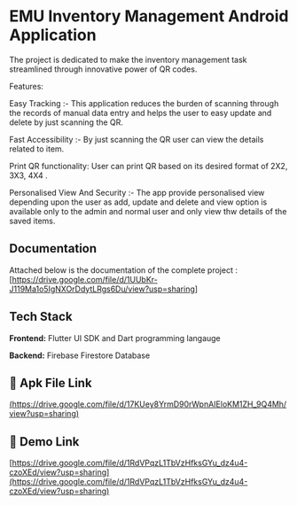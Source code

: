 
# EMU Inventory Management Android Application

The project is dedicated to make the inventory management task streamlined through innovative power of QR codes. 

Features:

Easy Tracking :-  This application reduces the burden of scanning through the records of manual data entry and helps the user to easy update and delete by just scanning the QR.

Fast Accessibility :- By just scanning the QR user can view the details related to item.

Print QR functionality: User can print QR based on its desired format of 2X2, 3X3, 4X4 .

Personalised View And Security :- The app provide personalised view depending upon the user as add, update and delete and view option is available only to the admin and normal user and only view thw details of the saved items. 




## Documentation

Attached below is the documentation of the complete project :
[https://drive.google.com/file/d/1UUbKr-J119Ma1o5IgNXOrDdytLRgs6Du/view?usp=sharing]


## Tech Stack

**Frontend:** Flutter UI SDK and Dart programming langauge

**Backend:** Firebase Firestore Database


## 🔗 Apk File Link
[(https://drive.google.com/file/d/17KUey8YrmD90rWpnAIEloKM1ZH_9Q4Mh/view?usp=sharing)](https://drive.google.com/file/d/17KUey8YrmD90rWpnAIEloKM1ZH_9Q4Mh/view?usp=sharing)




## 🔗 Demo Link
[https://drive.google.com/file/d/1RdVPqzL1TbVzHfksGYu_dz4u4-czoXEd/view?usp=sharing](https://drive.google.com/file/d/1RdVPqzL1TbVzHfksGYu_dz4u4-czoXEd/view?usp=sharing)
